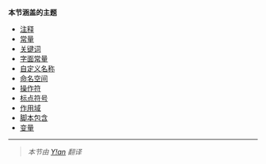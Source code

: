 **本节涵盖的主题**

* [注释](comments.md)
* [常量](constants.md)
* [关键词](keywords.md)
* [字面常量](literals.md)
* [自定义名称](names.md)
* [命名空间](namespaces.md)
* [操作符](operators-and-punctuators.md)
* [标点符号](operators-and-punctuators.md)
* [作用域](scope.md)
* [脚本包含](script-inclusion.md)
* [变量](variables.md)

---

> *本节由 [Y!an](https://yian.me/blog/) 翻译*
